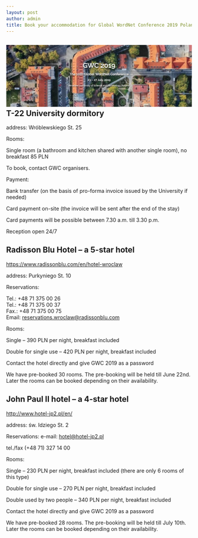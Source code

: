 ```yaml
---
layout: post
author: admin
title: Book your accommodation for Global WordNet Conference 2019 Poland
---
```


## [![](/img/Schermafbeelding-2018-12-13-om-14.34.27-1024x341.jpg)](/img/Schermafbeelding-2018-12-13-om-14.34.27.jpg)T-22 University dormitory

address: Wróblewskiego St. 25

Rooms:

Single room (a bathroom and kitchen shared with another single room), no
breakfast 85 PLN

To book, contact GWC organisers.

Payment:

Bank transfer (on the basis of pro-forma invoice issued by the
University if needed)

Card payment on-site (the invoice will be sent after the end of the
stay)

Card payments will be possible between 7.30 a.m. till 3.30 p.m.

Reception open 24/7

## Radisson Blu Hotel – a 5-star hotel

https://www.radissonblu.com/en/hotel-wroclaw

address: Purkyniego St. 10

Reservations:

Tel.: +48 71 375 00 26  
Tel.: +48 71 375 00 37  
Fax.: +48 71 375 00 75  
Email: reservations.wroclaw@radissonblu.com

Rooms:

Single – 390 PLN per night, breakfast included

Double for single use – 420 PLN per night, breakfast included

Contact the hotel directly and give GWC 2019 as a password

We have pre-booked 30 rooms. The pre-booking will be held till June
22nd. Later the rooms can be booked depending on their availability.

## John Paul II hotel – a 4-star hotel

http://www.hotel-jp2.pl/en/

address: św. Idziego St. 2

Reservations: e-mail: hotel@hotel-jp2.pl

tel./fax (+48 71) 327 14 00

Rooms:

Single – 230 PLN per night, breakfast included (there are only 6 rooms
of this type)

Double for single use – 270 PLN per night, breakfast included

Double used by two people – 340 PLN per night, breakfast included

Contact the hotel directly and give GWC 2019 as a password

We have pre-booked 28 rooms. The pre-booking will be held till July
10th. Later the rooms can be booked depending on their availability.

